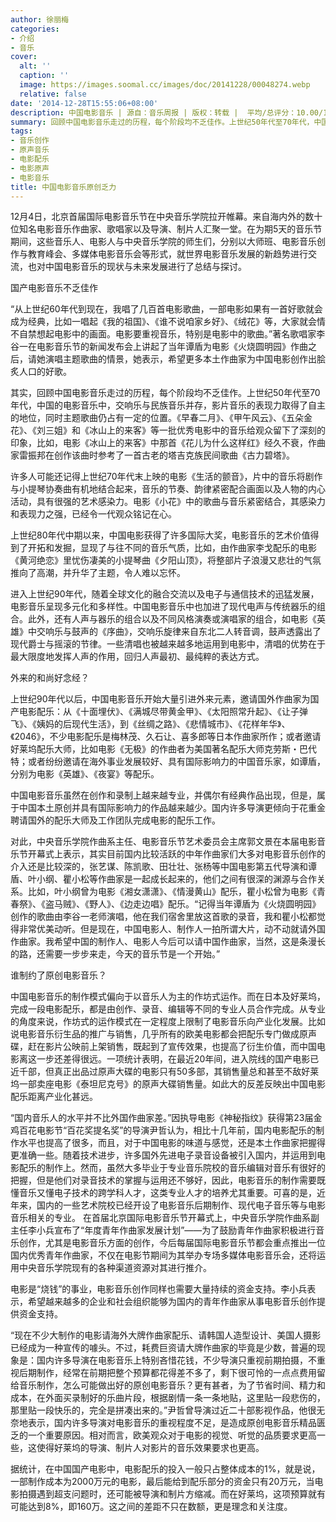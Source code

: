 ```yaml
---
author: 徐丽梅
categories:
- 介绍
- 音乐
cover:
  alt: ''
  caption: ''
  image: https://images.soomal.cc/images/doc/20141228/00048274.webp
  relative: false
date: '2014-12-28T15:55:06+08:00'
description: 中国电影音乐 | 源自：音乐周报 | 版权：转载 |  平均/总评分：10.00/10
summary: 回顾中国电影音乐走过的历程，每个阶段均不乏佳作。上世纪50年代至70年代，中国的电影音乐中，交响乐与民族音乐并存，影片音乐的表现力取得了自主的地位，同时主题歌曲仍占有一定的位置。《早春二月》、《甲午风云》、《五朵金花》、《刘三姐》和《冰山上的来客》等一批优秀电影中的音乐给观众留下了深刻的印象……
tags:
- 音乐创作
- 原声音乐
- 电影配乐
- 电影原声
- 电影音乐
title: 中国电影音乐原创乏力
---
```


12月4日，北京首届国际电影音乐节在中央音乐学院拉开帷幕。来自海内外的数十位知名电影音乐作曲家、歌唱家以及导演、制片人汇聚一堂。在为期5天的音乐节期间，这些音乐人、电影人与中央音乐学院的师生们，分别以大师班、电影音乐创作与教育峰会、多媒体电影音乐会等形式，就世界电影音乐发展的新趋势进行交流，也对中国电影音乐的现状与未来发展进行了总结与探讨。

国产电影音乐不乏佳作

“从上世纪60年代到现在，我唱了几百首电影歌曲，一部电影如果有一首好歌就会成为经典，比如一唱起《我的祖国》、《谁不说咱家乡好》、《绒花》等，大家就会情不自禁想起电影中的画面。电影要重视音乐，特别是电影中的歌曲。”著名歌唱家李谷一在电影音乐节的新闻发布会上讲起了当年谭盾为电影《火烧圆明园》作曲之后，请她演唱主题歌曲的情景，她表示，希望更多本土作曲家为中国电影创作出脍炙人口的好歌。

其实，回顾中国电影音乐走过的历程，每个阶段均不乏佳作。上世纪50年代至70年代，中国的电影音乐中，交响乐与民族音乐并存，影片音乐的表现力取得了自主的地位，同时主题歌曲仍占有一定的位置。《早春二月》、《甲午风云》、《五朵金花》、《刘三姐》和《冰山上的来客》等一批优秀电影中的音乐给观众留下了深刻的印象，比如，电影《冰山上的来客》中那首《花儿为什么这样红》经久不衰，作曲家雷振邦在创作该曲时参考了一首古老的塔吉克族民间歌曲《古力碧塔》。

许多人可能还记得上世纪70年代末上映的电影《生活的颤音》，片中的音乐将剧作与小提琴协奏曲有机地结合起来，音乐的节奏、韵律紧密配合画面以及人物的内心活动，具有很强的艺术感染力。电影《小花》中的歌曲与音乐紧密结合，其感染力和表现力之强，已经令一代观众铭记在心。

上世纪80年代中期以来，中国电影获得了许多国际大奖，电影音乐的艺术价值得到了开拓和发掘，显现了与往不同的音乐气质，比如，由作曲家李戈配乐的电影《黄河绝恋》里忧伤凄美的小提琴曲《夕阳山顶》，将整部片子浪漫又悲壮的气氛推向了高潮，并升华了主题，令人难以忘怀。

进入上世纪90年代，随着全球文化的融合交流以及电子与通信技术的迅猛发展，电影音乐呈现多元化和多样性。中国电影音乐中也加进了现代电声与传统器乐的组合。此外，还有人声与器乐的组合以及不同风格演奏或演唱家的组合，如电影《英雄》中交响乐与鼓声的《序曲》，交响乐旋律来自东北二人转音调，鼓声透露出了现代爵士与摇滚的节律。一些清唱也被越来越多地运用到电影中，清唱的优势在于最大限度地发挥人声的作用，回归人声最初、最纯粹的表达方式。

外来的和尚好念经？

上世纪90年代以后，中国电影音乐开始大量引进外来元素，邀请国外作曲家为国产电影配乐：从《十面埋伏》、《满城尽带黄金甲》、《太阳照常升起》、《让子弹飞》、《姨妈的后现代生活》，到《丝绸之路》、《悲情城市》、《花样年华》、《2046》，不少电影配乐是梅林茂、久石让、喜多郎等日本作曲家所作；或者邀请好莱坞配乐大师，比如电影《无极》的作曲者为美国著名配乐大师克劳斯・巴代特；或者纷纷邀请在海外事业发展较好、具有国际影响力的中国音乐家，如谭盾，分别为电影《英雄》、《夜宴》等配乐。 

中国电影音乐虽然在创作和录制上越来越专业，并偶尔有经典作品出现，但是，属于中国本土原创并具有国际影响力的作品越来越少。国内许多导演更倾向于花重金聘请国外的配乐大师及工作团队完成电影的配乐工作。

对此，中央音乐学院作曲系主任、电影音乐节艺术委员会主席郭文景在本届电影音乐节开幕式上表示，其实目前国内比较活跃的中年作曲家们大多对电影音乐创作的介入还是比较深的，张艺谋、陈凯歌、田壮壮、张杨等中国电影第五代导演和谭盾、叶小纲、瞿小松等作曲家是一起成长起来的，他们之间有很深的渊源与合作关系。比如，叶小纲曾为电影《湘女潇潇》、《情漫黄山》配乐，瞿小松曾为电影《青春祭》、《盗马贼》、《野人》、《边走边唱》配乐。“记得当年谭盾为《火烧圆明园》创作的歌曲由李谷一老师演唱，他在我们宿舍里放这首歌的录音，我和瞿小松都觉得非常优美动听。但是现在，中国电影人、制作人一拍所谓大片，动不动就请外国作曲家。我希望中国的制作人、电影人今后可以请中国作曲家，当然，这是条漫长的路，还需要一步步来走，今天的音乐节是一个开始。”

谁制约了原创电影音乐？

中国电影音乐的制作模式偏向于以音乐人为主的作坊式运作。而在日本及好莱坞，完成一段电影配乐，都是由创作、录音、编辑等不同的专业人员合作完成。从专业的角度来说，作坊式的运作模式在一定程度上限制了电影音乐向产业化发展。比如说电影音乐衍生品的推广与销售，几乎所有的欧美电影都会把配乐专门做成原声碟，赶在影片公映前上架销售，既起到了宣传效果，也提高了衍生价值，而中国电影离这一步还差得很远。一项统计表明，在最近20年间，进入院线的国产电影已近千部，但真正出品过原声大碟的电影只有50多部，其销售量总和甚至不敌好莱坞一部卖座电影《泰坦尼克号》的原声大碟销售量。如此大的反差反映出中国电影配乐距离产业化甚远。

“国内音乐人的水平并不比外国作曲家差。”因执导电影《神秘指纹》获得第23届金鸡百花电影节“百花奖提名奖”的导演尹哲认为，相比十几年前，国内电影配乐的制作水平也提高了很多，而且，对于中国电影的味道与感觉，还是本土作曲家把握得更准确一些。随着技术进步，许多国外先进电子录音设备被引入国内，并运用到电影配乐的制作上。然而，虽然大多毕业于专业音乐院校的音乐编辑对音乐有很好的把握，但是他们对录音技术的掌握与运用还不够好，因此，电影音乐的制作需要既懂音乐又懂电子技术的跨学科人才，这类专业人才的培养尤其重要。可喜的是，近年来，国内的一些艺术院校已经开设了电影音乐后期制作、现代电子音乐等与电影音乐相关的专业。
在首届北京国际电影音乐节开幕式上，中央音乐学院作曲系副主任李小兵宣布了“年度青年作曲家发展计划”――为了鼓励青年作曲家积极进行音乐创作，尤其是电影音乐方面的创作，今后每届国际电影音乐节都会重点推出一位国内优秀青年作曲家，不仅在电影节期间为其举办专场多媒体电影音乐会，还将运用中央音乐学院现有的各种渠道资源对其进行推介。

电影是“烧钱”的事业，电影音乐创作同样也需要大量持续的资金支持。李小兵表示，希望越来越多的企业和社会组织能够为国内的青年作曲家从事电影音乐创作提供资金支持。

“现在不少大制作的电影请海外大牌作曲家配乐、请韩国人造型设计、美国人摄影已经成为一种宣传的噱头。不过，耗费巨资请大牌作曲家的毕竟是少数，普遍的现象是：国内许多导演在电影音乐上特别吝惜花钱，不少导演只重视前期拍摄，不重视后期制作，经常在前期把整个预算都花得差不多了，剩下很可怜的一点点费用留给音乐制作，怎么可能做出好的原创电影音乐？更有甚者，为了节省时间、精力和成本，在外面买录制好的乐曲片段，根据剧情一条一条地贴，这里贴一段悲伤的，那里贴一段快乐的，完全是拼凑出来的。”尹哲曾导演过近二十部影视作品，他很无奈地表示，国内许多导演对电影音乐的重视程度不足，是造成原创电影音乐精品匮乏的一个重要原因。相对而言，欧美观众对于电影的视觉、听觉的品质要求更高一些，这使得好莱坞的导演、制片人对影片的音乐效果要求也更高。

据统计，在中国国产电影中，电影配乐的投入一般只占整体成本的1%，就是说，一部制作成本为2000万元的电影，最后能给到配乐部分的资金只有20万元，当电影拍摄遇到超支问题时，还可能被导演和制片方缩减。而在好莱坞，这项预算就有可能达到8%，即160万。这之间的差距不只在数额，更是理念和关注度。